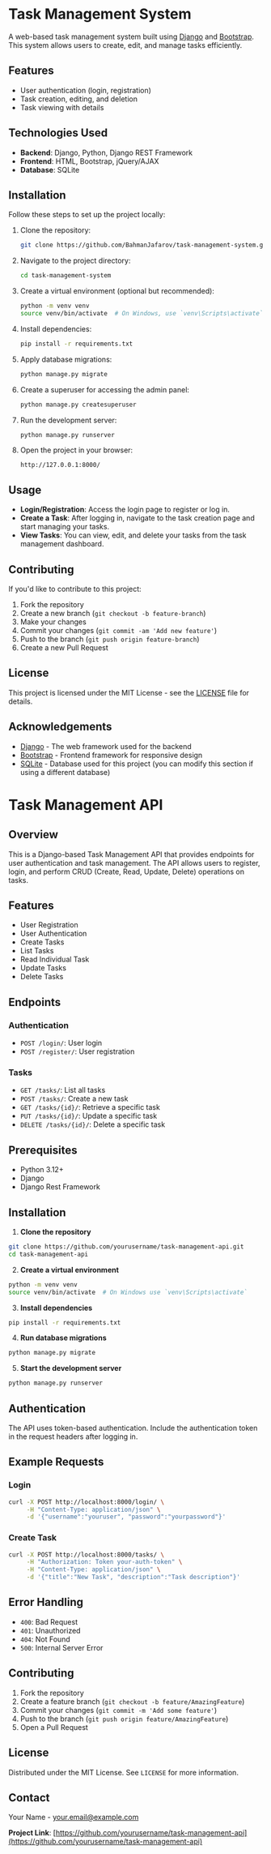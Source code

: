 # Task Management System

A web-based task management system built using [Django](https://www.djangoproject.com/) and [Bootstrap](https://getbootstrap.com/). This system allows users to create, edit, and manage tasks efficiently.

## Features

- User authentication (login, registration)
- Task creation, editing, and deletion
- Task viewing with details

## Technologies Used

- **Backend**: Django, Python, Django REST Framework
- **Frontend**: HTML, Bootstrap, jQuery/AJAX
- **Database**: SQLite

## Installation

Follow these steps to set up the project locally:

1. Clone the repository:
    ```bash
    git clone https://github.com/BahmanJafarov/task-management-system.git
    ```

2. Navigate to the project directory:
    ```bash
    cd task-management-system
    ```

3. Create a virtual environment (optional but recommended):
    ```bash
    python -m venv venv
    source venv/bin/activate  # On Windows, use `venv\Scripts\activate`
    ```

4. Install dependencies:
    ```bash
    pip install -r requirements.txt
    ```

5. Apply database migrations:
    ```bash
    python manage.py migrate
    ```

6. Create a superuser for accessing the admin panel:
    ```bash
    python manage.py createsuperuser
    ```

7. Run the development server:
    ```bash
    python manage.py runserver
    ```

8. Open the project in your browser:
    ```
    http://127.0.0.1:8000/
    ```

## Usage

- **Login/Registration**: Access the login page to register or log in.
- **Create a Task**: After logging in, navigate to the task creation page and start managing your tasks.
- **View Tasks**: You can view, edit, and delete your tasks from the task management dashboard.

## Contributing

If you'd like to contribute to this project:

1. Fork the repository
2. Create a new branch (`git checkout -b feature-branch`)
3. Make your changes
4. Commit your changes (`git commit -am 'Add new feature'`)
5. Push to the branch (`git push origin feature-branch`)
6. Create a new Pull Request

## License

This project is licensed under the MIT License - see the [LICENSE](LICENSE) file for details.

## Acknowledgements

- [Django](https://www.djangoproject.com/) - The web framework used for the backend
- [Bootstrap](https://getbootstrap.com/) - Frontend framework for responsive design
- [SQLite](https://www.sqlite.org/) - Database used for this project (you can modify this section if using a different database)

# Task Management API

## Overview
This is a Django-based Task Management API that provides endpoints for user authentication and task management. The API allows users to register, login, and perform CRUD (Create, Read, Update, Delete) operations on tasks.

## Features
- User Registration
- User Authentication
- Create Tasks
- List Tasks
- Read Individual Task
- Update Tasks
- Delete Tasks

## Endpoints

### Authentication
- `POST /login/`: User login
- `POST /register/`: User registration

### Tasks
- `GET /tasks/`: List all tasks
- `POST /tasks/`: Create a new task
- `GET /tasks/{id}/`: Retrieve a specific task
- `PUT /tasks/{id}/`: Update a specific task
- `DELETE /tasks/{id}/`: Delete a specific task

## Prerequisites
- Python 3.12+
- Django
- Django Rest Framework

## Installation

1. **Clone the repository**
```bash
git clone https://github.com/yourusername/task-management-api.git
cd task-management-api
```

2. **Create a virtual environment**
```bash
python -m venv venv
source venv/bin/activate  # On Windows use `venv\Scripts\activate`
```

3. **Install dependencies**
```bash
pip install -r requirements.txt
```

4. **Run database migrations**
```bash
python manage.py migrate
```

5. **Start the development server**
```bash
python manage.py runserver
```

## Authentication
The API uses token-based authentication. Include the authentication token in the request headers after logging in.

## Example Requests

### Login
```bash
curl -X POST http://localhost:8000/login/ \
     -H "Content-Type: application/json" \
     -d '{"username":"youruser", "password":"yourpassword"}'
```

### Create Task
```bash
curl -X POST http://localhost:8000/tasks/ \
     -H "Authorization: Token your-auth-token" \
     -H "Content-Type: application/json" \
     -d '{"title":"New Task", "description":"Task description"}'
```

## Error Handling
- `400`: Bad Request
- `401`: Unauthorized
- `404`: Not Found
- `500`: Internal Server Error

## Contributing
1. Fork the repository
2. Create a feature branch (`git checkout -b feature/AmazingFeature`)
3. Commit your changes (`git commit -m 'Add some feature'`)
4. Push to the branch (`git push origin feature/AmazingFeature`)
5. Open a Pull Request

## License
Distributed under the MIT License. See `LICENSE` for more information.

## Contact
Your Name - your.email@example.com

**Project Link**: [https://github.com/yourusername/task-management-api](https://github.com/yourusername/task-management-api)
